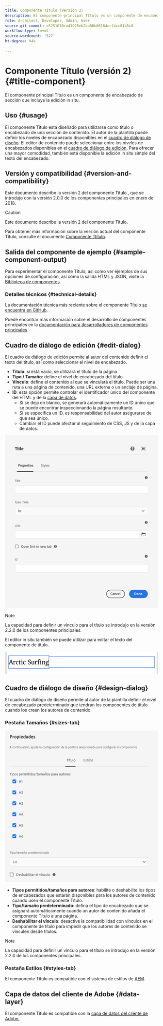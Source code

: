 ```yaml
---
title: Componente Título (Versión 2)
description: El componente principal Título es un componente de encabezado de sección que incluye la edición in situ.
role: Architect, Developer, Admin, User
source-git-commit: e5251010ca41025eb2bb56b66164ecf4cc0145c8
workflow-type: tm+mt
source-wordcount: '527'
ht-degree: 94%

---
```



# Componente Título (versión 2) {#title-component}

El componente principal Título es un componente de encabezado de sección que incluye la edición in situ.

## Uso {#usage}

El componente Título está diseñado para utilizarse como título o encabezado de una sección de contenido. El autor de la plantilla puede definir los niveles de encabezado disponibles en el [cuadro de diálogo de diseño](#design-dialog). El editor de contenido puede seleccionar entre los niveles de encabezados disponibles en el [cuadro de diálogo de edición](#edit-dialog). Para ofrecer una mayor comodidad, también está disponible la edición in situ simple del texto del encabezado.

## Versión y compatibilidad {#version-and-compatibility}

Este documento describe la versión 2 del componente Título , que se introdujo con la versión 2.0.0 de los componentes principales en enero de 2018.

>[!CAUTION]
>
>Este documento describe la versión 2 del componente Título.
>
>Para obtener más información sobre la versión actual del componente Título, consulte el documento [Componente Ttítulo](/help/components/title.md).

## Salida del componente de ejemplo {#sample-component-output}

Para experimentar el componente Título, así como ver ejemplos de sus opciones de configuración, así como la salida HTML y JSON, visite la [Biblioteca de componentes](https://adobe.com/go/aem_cmp_library_title_es).

### Detalles técnicos {#technical-details}

La documentación técnica más reciente sobre el componente Título [se encuentra en GitHub](https://adobe.com/go/aem_cmp_tech_title_v2_es).

Puede encontrar más información sobre el desarrollo de componentes principales en la [documentación para desarrolladores de componentes principales](/help/developing/overview.md).

## Cuadro de diálogo de edición {#edit-dialog}

El cuadro de diálogo de edición permite al autor del contenido definir el texto del título, así como seleccionar el nivel de encabezado.

* **Título**: si está vacío, se utilizará el título de la página
* **Tipo / Tamaño**: define el nivel de encabezado del título
* **Vínculo**: define el contenido al que se vinculará el título. Puede ser una ruta a una página de contenido, una URL externa o un anclaje de página.
* **ID**: esta opción permite controlar el identificador único del componente del HTML y de la [capa de datos](/help/developing/data-layer/overview.md).
   * Si se deja en blanco, se generará automáticamente un ID único que se puede encontrar inspeccionando la página resultante.
   * Si se especifica un ID, es responsabilidad del autor asegurarse de que sea único.
   * Cambiar el ID puede afectar al seguimiento de CSS, JS y de la capa de datos.

![Cuadro de diálogo de edición del componente Título](/help/assets/title-edit.png)

>[!NOTE]
>
>La capacidad para definir un vínculo para el título se introdujo en la versión 2.2.0 de los componentes principales.

El editor in situ también se puede utilizar para editar el texto del componente de título.

![Edición in situ del componente Título](/help/assets/title-edit-inline.png)

## Cuadro de diálogo de diseño {#design-dialog}

El cuadro de diálogo de diseño permite al autor de la plantilla definir el nivel de encabezado predeterminado que tendrán los componentes de título cuando los creen los autores de contenido.

### Pestaña Tamaños {#sizes-tab}

![Cuadro de diálogo de diseño del componente Título](/help/assets/title-design.png)

* **Tipos permitidos/tamaños para autores**: habilite o deshabilite los tipos de encabezados que estarán disponibles para los autores de contenido cuando usen el componente Título.
* **Tipo/tamaño predeterminado**: defina el tipo de encabezado que se asignará automáticamente cuando un autor de contenido añada el componente Título a una página.
* **Deshabilitar el vínculo**: desactive la compatibilidad con vínculos en el componente de título para impedir que los autores de contenido se vinculen desde títulos.

>[!NOTE]
>
>La capacidad para definir un vínculo para el título se introdujo en la versión 2.2.0 de los componentes principales.

### Pestaña Estilos {#styles-tab}

El componente Título es compatible con el sistema de estilos de [AEM](/help/get-started/authoring.md#component-styling).

## Capa de datos del cliente de Adobe {#data-layer}

El componente Título es compatible con la [capa de datos del cliente de Adobe.](/help/developing/data-layer/overview.md)
